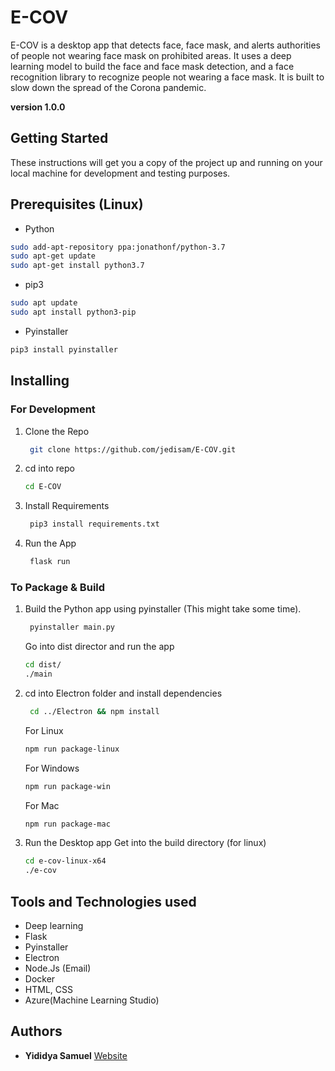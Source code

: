 # E-COV

E-COV is a desktop app that detects face, face mask, and alerts authorities of people not wearing face mask on prohibited areas. It uses a deep learning model to build the face and face mask detection, and a face recognition library to recognize people not wearing a face mask. It is built to slow down the spread of the Corona pandemic.

<!-- <img src="./static/assets/img/demo.png" height="200" width="400"> -->

**version 1.0.0**

## Getting Started

These instructions will get you a copy of the project up and running on your local machine for development and testing purposes.

## Prerequisites (Linux)

- Python

```bash
sudo add-apt-repository ppa:jonathonf/python-3.7
sudo apt-get update
sudo apt-get install python3.7
```

- pip3

```bash
sudo apt update
sudo apt install python3-pip
```

- Pyinstaller

```bash
pip3 install pyinstaller
```

## Installing

### For Development

1. Clone the Repo
   ```bash
    git clone https://github.com/jedisam/E-COV.git
   ```
1. cd into repo
   ```bash
   cd E-COV
   ```
1. Install Requirements
   ```bash
    pip3 install requirements.txt
   ```
1. Run the App
   ```bash
    flask run
   ```

### To Package & Build

1. Build the Python app using pyinstaller (This might take some time).
   ```bash
    pyinstaller main.py
   ```
   Go into dist director and run the app
   ```bash
   cd dist/
   ./main
   ```
1. cd into Electron folder and install dependencies
   ```bash
    cd ../Electron && npm install
   ```
   For Linux
   ```bash
   npm run package-linux
   ```
   For Windows
   ```bash
   npm run package-win
   ```
   For Mac
   ```bash
   npm run package-mac
   ```
1. Run the Desktop app
   Get into the build directory (for linux)
   ```bash
   cd e-cov-linux-x64
   ./e-cov
   ```

## Tools and Technologies used

- Deep learning
- Flask
- Pyinstaller
- Electron
- Node.Js (Email)
- Docker
- HTML, CSS
- Azure(Machine Learning Studio)

## Authors

- **Yididya Samuel** [Website](jedisam.github.io)
